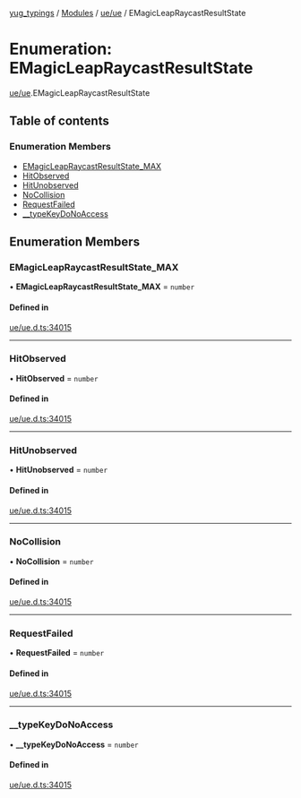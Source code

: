 [yug_typings](../README.md) / [Modules](../modules.md) / [ue/ue](../modules/ue_ue.md) / EMagicLeapRaycastResultState

# Enumeration: EMagicLeapRaycastResultState

[ue/ue](../modules/ue_ue.md).EMagicLeapRaycastResultState

## Table of contents

### Enumeration Members

- [EMagicLeapRaycastResultState\_MAX](ue_ue.EMagicLeapRaycastResultState.md#emagicleapraycastresultstate_max)
- [HitObserved](ue_ue.EMagicLeapRaycastResultState.md#hitobserved)
- [HitUnobserved](ue_ue.EMagicLeapRaycastResultState.md#hitunobserved)
- [NoCollision](ue_ue.EMagicLeapRaycastResultState.md#nocollision)
- [RequestFailed](ue_ue.EMagicLeapRaycastResultState.md#requestfailed)
- [\_\_typeKeyDoNoAccess](ue_ue.EMagicLeapRaycastResultState.md#__typekeydonoaccess)

## Enumeration Members

### EMagicLeapRaycastResultState\_MAX

• **EMagicLeapRaycastResultState\_MAX** = `number`

#### Defined in

[ue/ue.d.ts:34015](https://github.com/YugMetaverse/yug_typings/blob/25cad34/ue/ue.d.ts#L34015)

___

### HitObserved

• **HitObserved** = `number`

#### Defined in

[ue/ue.d.ts:34015](https://github.com/YugMetaverse/yug_typings/blob/25cad34/ue/ue.d.ts#L34015)

___

### HitUnobserved

• **HitUnobserved** = `number`

#### Defined in

[ue/ue.d.ts:34015](https://github.com/YugMetaverse/yug_typings/blob/25cad34/ue/ue.d.ts#L34015)

___

### NoCollision

• **NoCollision** = `number`

#### Defined in

[ue/ue.d.ts:34015](https://github.com/YugMetaverse/yug_typings/blob/25cad34/ue/ue.d.ts#L34015)

___

### RequestFailed

• **RequestFailed** = `number`

#### Defined in

[ue/ue.d.ts:34015](https://github.com/YugMetaverse/yug_typings/blob/25cad34/ue/ue.d.ts#L34015)

___

### \_\_typeKeyDoNoAccess

• **\_\_typeKeyDoNoAccess** = `number`

#### Defined in

[ue/ue.d.ts:34015](https://github.com/YugMetaverse/yug_typings/blob/25cad34/ue/ue.d.ts#L34015)
